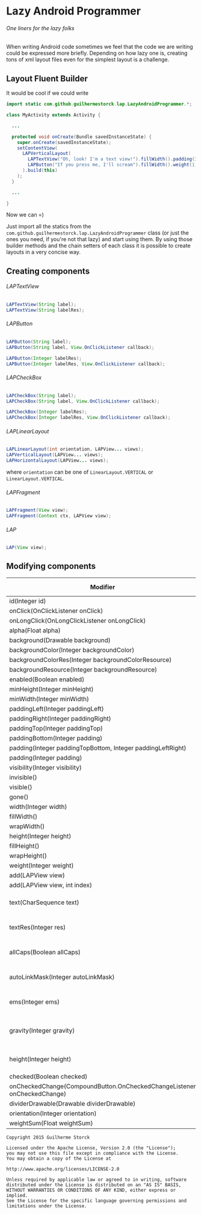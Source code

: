 # Lazy Android Programmer
###### One liners for the lazy folks

When writing Android code sometimes we feel that the code we are writing could be expressed more briefly.
Depending on how lazy one is, creating tons of xml layout files even for the simplest layout is a challenge.

## Layout Fluent Builder

It would be cool if we could write

```java
import static com.github.guilhermestorck.lap.LazyAndroidProgrammer.*;

class MyActivity extends Activity {

  ...

  protected void onCreate(Bundle savedInstanceState) {
    super.onCreate(savedInstanceState);
    setContentView(
      LAPVerticalLayout(
        LAPTextView("Oh, look! I'm a text view!").fillWidth().padding(32),
        LAPButton("If you press me, I'll scream").fillWidth().weight(1)
      ).build(this)
    );
  }

  ...

}
```

Now we can =)

Just import all the statics from the `com.github.guilhermestorck.lap.LazyAndroidProgrammer` class (or just the ones you need, if you're not that lazy) and start using them.
By using those builder methods and the chain setters of each class it is possible to create layouts in a very concise way.

## Creating components

###### LAPTextView
```java
LAPTextView(String label);
LAPTextView(String labelRes);
```
###### LAPButton
```java
LAPButton(String label);
LAPButton(String label, View.OnClickListener callback);

LAPButton(Integer labelRes);
LAPButton(Integer labelRes, View.OnClickListener callback);
```
###### LAPCheckBox
```java
LAPCheckBox(String label);
LAPCheckBox(String label, View.OnClickListener callback);

LAPCheckBox(Integer labelRes);
LAPCheckBox(Integer labelRes, View.OnClickListener callback);
```
###### LAPLinearLayout
```java
LAPLinearLayout(int orientation, LAPView... views);
LAPVerticalLayout(LAPView... views);
LAPHorizontalLayout(LAPView... views);
```

where `orientation` can be one of `LinearLayout.VERTICAL` or `LinearLayout.VERTICAL`.
###### LAPFragment
```java
LAPFragment(View view);
LAPFragment(Context ctx, LAPView view);
```
###### LAP
```java
LAP(View view);
```

## Modifying components
| Modifier | Modifiable components |
|-------------|:-----------------:|
| id(Integer id) |All |
| onClick(OnClickListener onClick) | All |
| onLongClick(OnLongClickListener onLongClick) | All |
| alpha(Float alpha) | All |
| background(Drawable background) | All |
| backgroundColor(Integer backgroundColor) | All |
| backgroundColorRes(Integer backgroundColorResource) | All |
| backgroundResource(Integer backgroundResource) | All |
| enabled(Boolean enabled) | All |
| minHeight(Integer minHeight) | All |
| minWidth(Integer minWidth) | All |
| paddingLeft(Integer paddingLeft) | All |
| paddingRight(Integer paddingRight) | All |
| paddingTop(Integer paddingTop) | All |
| paddingBottom(Integer padding) | All |
| padding(Integer paddingTopBottom, Integer paddingLeftRight) | All |
| padding(Integer padding) | All |
| visibility(Integer visibility) | All |
| invisible() | All |
| visible() | All |
| gone() | All |
| width(Integer width) | All |
| fillWidth() | All |
| wrapWidth() | All |
| height(Integer height) | All |
| fillHeight() | All |
| wrapHeight() | All |
| weight(Integer weight) | All |
| add(LAPView view) | LAPLinearLayout |
| add(LAPView view, int index) | LAPLinearLayout |
| text(CharSequence text) | LAPTextView, LAPButton, LAPCheckbox |
| textRes(Integer res) | LAPTextView, LAPButton, LAPCheckbox |
| allCaps(Boolean allCaps) | LAPTextView, LAPButton, LAPCheckbox |
| autoLinkMask(Integer autoLinkMask) | LAPTextView, LAPButton, LAPCheckbox |
| ems(Integer ems) | LAPTextView, LAPButton, LAPCheckbox |
| gravity(Integer gravity) | LAPTextView, LAPButton, LAPCheckbox, LAPLinearLayout |
| height(Integer height) | LAPTextView, LAPButton, LAPCheckbox |
| checked(Boolean checked) | LAPCheckbox |
| onCheckedChange(CompoundButton.OnCheckedChangeListener onCheckedChange) | LAPCheckbox |
| dividerDrawable(Drawable dividerDrawable) | LAPLinearLayout |
| orientation(Integer orientation) | LAPLinearLayout |
| weightSum(Float weightSum) | LAPLinearLayout |




    Copyright 2015 Guilherme Storck

    Licensed under the Apache License, Version 2.0 (the "License");
    you may not use this file except in compliance with the License.
    You may obtain a copy of the License at

    http://www.apache.org/licenses/LICENSE-2.0

    Unless required by applicable law or agreed to in writing, software
    distributed under the License is distributed on an "AS IS" BASIS,
    WITHOUT WARRANTIES OR CONDITIONS OF ANY KIND, either express or implied.
    See the License for the specific language governing permissions and
    limitations under the License.
